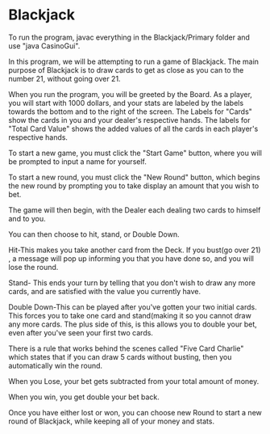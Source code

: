 # Blackjack


To run the program, javac everything in the Blackjack/Primary folder and use "java CasinoGui".

In this program, we will be attempting to run a game of Blackjack. The main purpose of Blackjack is to draw cards to get as close as you can to the number 21, without going over 21. 


When you run the program, you will be greeted by the Board. 
As a player, you will start with 1000 dollars, and your stats are labeled by the labels towards the bottom and to the right of the screen. 
The Labels for "Cards" show the cards in you and your dealer's respective hands. 
The labels for "Total Card Value" shows the added values of all the cards in each player's respective hands.

To start a new game, you must click the "Start Game" button, where you will be prompted to input a name for yourself. 

To start a new round, you must click the "New Round" button, which begins the new round by prompting you to take display an amount that you wish to bet.

The game will then begin, with the Dealer each dealing two cards to himself and to you. 

You can then choose to hit, stand, or Double Down.

Hit-This makes you take another card from the Deck. If you bust(go over 21) , a message will pop up informing you that you have done so, and you will lose the round. 

Stand- This ends your turn by telling that you don't wish to draw any more cards, and are satisfied with the value you currently have. 

Double Down-This can be played after you've gotten your two initial cards. This forces you to take one card and stand(making it so you cannot draw any more cards. The plus side of this, is this allows you to double your bet, even after you've seen your first two cards.   

There is a rule that works behind the scenes called "Five Card Charlie" which states that if you can draw 5 cards without busting, then you automatically win the round. 

When you Lose, your bet gets subtracted from your total amount of money. 

When you win, you get double your bet back. 

Once you have either lost or won, you can choose new Round to start a new round of Blackjack, while keeping all of your money and stats. 
